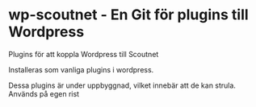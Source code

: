 # wp-scoutnet - En Git för plugins till Wordpress 
Plugins för att koppla Wordpress till Scoutnet

Installeras som vanliga plugins i wordpress.

Dessa plugins är under uppbyggnad, vilket innebär att de kan strula.
  Används på egen rist
